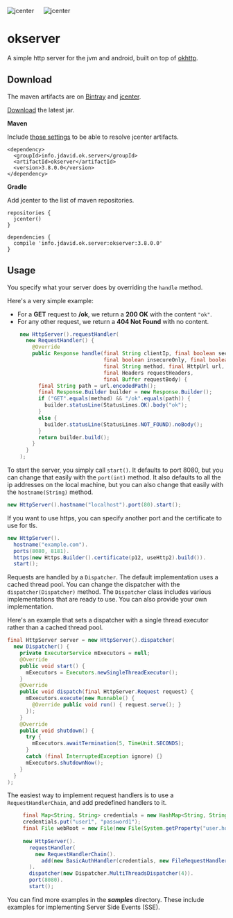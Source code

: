 ![jcenter](https://img.shields.io/badge/_jcenter_-_3.8.0.0-6688ff.png?style=flat) &#x2003; ![jcenter](https://img.shields.io/badge/_Tests_-_90/90-green.png?style=flat)
# okserver
A simple http server for the jvm and android, built on top of [okhttp](https://github.com/square/okhttp).

## Download ##

The maven artifacts are on [Bintray](https://bintray.com/programingjd/maven/info.jdavid.ok.server/view)
and [jcenter](https://bintray.com/search?query=info.jdavid.ok.server).

[Download](https://bintray.com/artifact/download/programingjd/maven/info/jdavid/ok/server/okserver/3.8.0.0/okserver-3.8.0.0.jar) the latest jar.

__Maven__

Include [those settings](https://bintray.com/repo/downloadMavenRepoSettingsFile/downloadSettings?repoPath=%2Fbintray%2Fjcenter)
 to be able to resolve jcenter artifacts.
```
<dependency>
  <groupId>info.jdavid.ok.server</groupId>
  <artifactId>okserver</artifactId>
  <version>3.8.0.0</version>
</dependency>
```
__Gradle__

Add jcenter to the list of maven repositories.
```
repositories {
  jcenter()
}
```
```
dependencies {
  compile 'info.jdavid.ok.server:okserver:3.8.0.0'
}
```

## Usage ##

You specify what your server does by overriding the `handle` method.

Here's a very simple example:
  - For a **GET** request to **/ok**, we return a **200 OK** with the content `"ok"`.
  - For any other request, we return a **404 Not Found** with no content.

```java
    new HttpServer().requestHandler(
      new RequestHandler() {
        @Override
        public Response handle(final String clientIp, final boolean secure,
                               final boolean insecureOnly, final boolean http2,
                               final String method, final HttpUrl url,
                               final Headers requestHeaders,
                               final Buffer requestBody) {
          final String path = url.encodedPath();
          final Response.Builder builder = new Response.Builder();
          if ("GET".equals(method) && "/ok".equals(path)) {
            builder.statusLine(StatusLines.OK).body("ok");
          }
          else {
            builder.statusLine(StatusLines.NOT_FOUND).noBody();
          }
          return builder.build();
        }
      }
    );
```

To start the server, you simply call `start()`. It defaults to port 8080, but you can change that easily
with the `port(int)` method. It also defaults to all the ip addresses on the local machine, but you can also
change that easily with the `hostname(String)` method.


```java
new HttpServer().hostname("localhost").port(80).start();
```

If you want to use https, you can specify another port and the certificate to use for tls.

```java
new HttpServer().
  hostname("example.com").
  ports(8080, 8181).
  https(new Https.Builder().certificate(p12, useHttp2).build()).
  start();
```

Requests are handled by a `Dispatcher`. The default implementation uses a cached thread pool.
You can change the dispatcher with the `dispatcher(Dispatcher)` method. The `Dispatcher` class includes
various implementations that are ready to use. You can also provide your own implementation.

Here's an example that sets a dispatcher with a single thread executor rather than a cached thread pool.

```java
final HttpServer server = new HttpServer().dispatcher(
  new Dispatcher() {
    private ExecutorService mExecutors = null;
    @Override
    public void start() {
      mExecutors = Executors.newSingleThreadExecutor();
    }
    @Override
    public void dispatch(final HttpServer.Request request) {
      mExecutors.execute(new Runnable() {
        @Override public void run() { request.serve(); }
      });
    }
    @Override
    public void shutdown() {
      try {
        mExecutors.awaitTermination(5, TimeUnit.SECONDS);
      }
      catch (final InterruptedException ignore) {}
      mExecutors.shutdownNow();
    }
  }
);
```

The easiest way to implement request handlers is to use a `RequestHandlerChain`, and add predefined handlers
to it.

```java
     final Map<String, String> credentials = new HashMap<String, String>();
     credentials.put("user1", "password1");
     final File webRoot = new File(new File(System.getProperty("user.home")), "www");
 
     new HttpServer().
       requestHandler(
         new RequestHandlerChain().
           add(new BasicAuthHandler(credentials, new FileRequestHandler(webRoot)))
       ).
       dispatcher(new Dispatcher.MultiThreadsDispatcher(4)).
       port(8080).
       start();
```

You can find more examples in the ***samples*** directory.
These include examples for implementing Server Side Events (SSE).